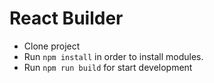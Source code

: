 <h1>React Builder</h1>

 * Clone project
 * Run `npm install` in order to install modules.
 * Run `npm run build` for start development

